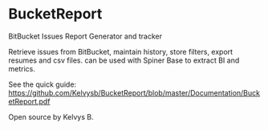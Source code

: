 # BucketReport
BitBucket Issues Report Generator and tracker

Retrieve issues from BitBucket, maintain history,
store filters, export resumes and csv files.
can be used with Spiner Base to extract BI and metrics.

See the quick guide: https://github.com/Kelvysb/BucketReport/blob/master/Documentation/BucketReport.pdf

Open source by Kelvys B.
